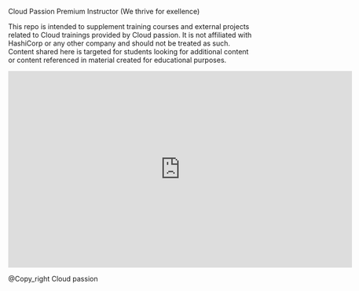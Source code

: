  Cloud Passion Premium Instructor (We thrive for exellence)
 
 
This repo is intended to supplement training courses and external projects related to Cloud trainings provided by Cloud passion. It is not affiliated with HashiCorp or any other company  and should not be treated as such. Content shared here is targeted for students looking for additional content or content referenced in material created for educational purposes.

<iframe style="width: 700px;height: 400px;" src="https://www.youtube-nocookie.com/embed/bfnxWbeP6ZI" frameborder="0" allow="accelerometer; autoplay; encrypted-media; gyroscope; picture-in-picture" allowfullscreen></iframe>

@Copy_right Cloud passion
